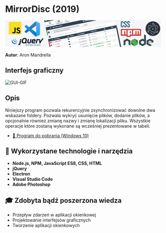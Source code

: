 # MirrorDisc (2019)

[![Thumbnail](https://github.com/aronmandrella/MirrorDisc/blob/main/GitHub_Thumbnail.png)](https://github.com/aronmandrella/MirrorDisc/blob/main/GitHub_Thumbnail.png)

**Autor**: Aron Mandrella

## Interfejs graficzny
![GUI-GIF](https://github.com/aronmandrella/MirrorDisc/blob/main/MirrorDiscPreview.gif)

## Opis
Niniejszy program pozwala rekurencyjnie zsynchronizować dowolne dwa wskazane foldery. Pozwala wykryć usunięcie plików, dodanie plików, a opcjonalnie również zmianę nazwy i zmianę lokalizacji pliku. Wszystkie operacje które zostaną wykonane są wcześniej prezentowane w tabeli.

* [💾 Program do pobrania (Windows 10)](https://github.com/aronmandrella/MirrorDisc/releases/tag/v1.0)

## 🧰 Wykorzystane technologie i narzędzia
* **Node.js, NPM, JavaScript ES8, CSS, HTML**
* **jQuery**
* **Electron**
* **Visual Studio Code**
* **Adobe Photoshop**

## 🎓 Zdobyta bądź poszerzona wiedza
* Przepływ zdarzeń w aplikacji okienkowej
* Projektowanie interfejsów graficznych
* Tworzenie aplikacji okienkowych
